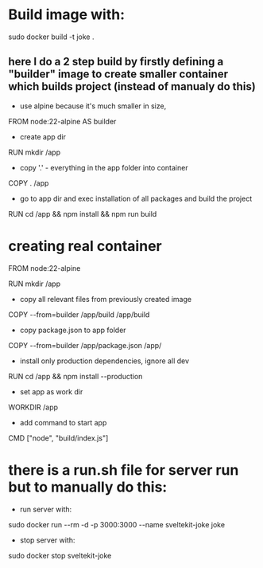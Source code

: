 # Build image with: 

sudo docker build -t joke . 


## here I do a 2 step build by firstly defining a "builder" image to create smaller container which builds project (instead of manualy do this)

- use alpine because it's much smaller in size,

FROM node:22-alpine AS builder

- create app dir

RUN mkdir /app

- copy '.' - everything in the app folder into container

COPY . /app

- go to app dir and exec installation of all packages and build the project

RUN cd /app && npm install && npm run build 


# creating real container

FROM node:22-alpine

RUN mkdir /app

- copy all relevant files from previously created image

COPY --from=builder /app/build /app/build

- copy package.json to app folder

COPY --from=builder /app/package.json /app/

- install only production dependencies, ignore all dev

RUN cd /app && npm install --production

- set app as work dir

WORKDIR /app

- add command to start app

CMD ["node", "build/index.js"]


# there is a run.sh file for server run but to manually do this: 

- run server with: 

sudo docker run --rm -d -p 3000:3000 --name sveltekit-joke joke

- stop server with:

sudo docker stop sveltekit-joke
